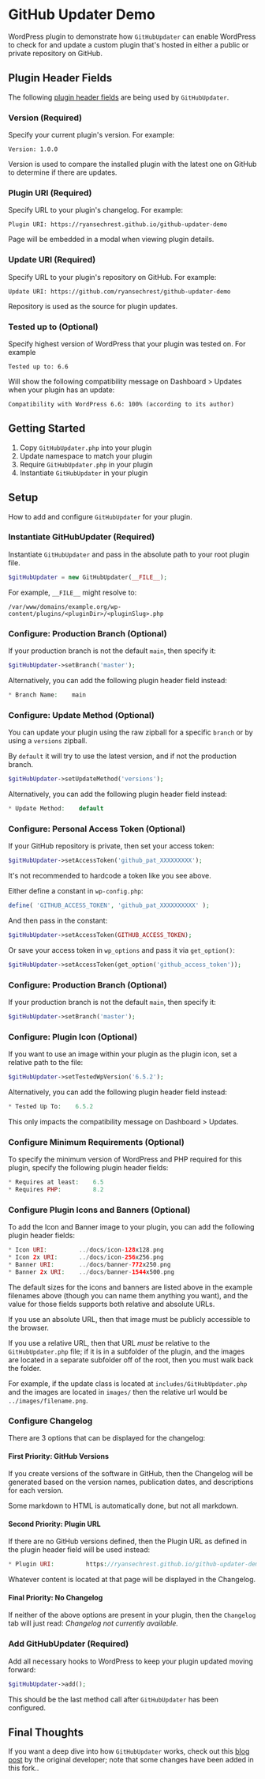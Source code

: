 # GitHub Updater Demo

WordPress plugin to demonstrate how `GitHubUpdater` can enable WordPress to check for and update a custom plugin that's hosted in either a public or private repository on GitHub.

## Plugin Header Fields

The following [plugin header fields](https://developer.wordpress.org/plugins/plugin-basics/header-requirements/) are being used by `GitHubUpdater`.

### Version (Required)

Specify your current plugin's version. For example:

```
Version: 1.0.0
```

Version is used to compare the installed plugin with the latest one on GitHub to determine if there are updates.

### Plugin URI (Required)

Specify URL to your plugin's changelog. For example:

```
Plugin URI: https://ryansechrest.github.io/github-updater-demo
```

Page will be embedded in a modal when viewing plugin details.

### Update URI (Required)

Specify URL to your plugin's repository on GitHub. For example:

```
Update URI: https://github.com/ryansechrest/github-updater-demo
```

Repository is used as the source for plugin updates.

### Tested up to (Optional)

Specify highest version of WordPress that your plugin was tested on. For example

```
Tested up to: 6.6
```

Will show the following compatibility message on Dashboard > Updates when your plugin has an update:

```
Compatibility with WordPress 6.6: 100% (according to its author)
```

## Getting Started

1. Copy `GitHubUpdater.php` into your plugin
2. Update namespace to match your plugin
3. Require `GitHubUpdater.php` in your plugin
4. Instantiate `GitHubUpdater` in your plugin

## Setup

How to add and configure `GitHubUpdater` for your plugin.

### Instantiate GitHubUpdater (Required)

Instantiate `GitHubUpdater` and pass in the absolute path to your root plugin file.

```php
$gitHubUpdater = new GitHubUpdater(__FILE__);
```

For example, `__FILE__` might resolve to:

```
/var/www/domains/example.org/wp-content/plugins/<pluginDir>/<pluginSlug>.php
```

### Configure: Production Branch (Optional)

If your production branch is not the default `main`, then specify it:

```php
$gitHubUpdater->setBranch('master');
```
Alternatively, you can add the following plugin header field instead:

```php
* Branch Name:    main
```

### Configure: Update Method (Optional)

You can update your plugin using the raw zipball for a specific `branch` or by using a `versions` zipball.

By `default` it will try to use the latest version, and if not the production branch.

```php
$gitHubUpdater->setUpdateMethod('versions');
```
Alternatively, you can add the following plugin header field instead:

```php
* Update Method:    default
```

### Configure: Personal Access Token (Optional)

If your GitHub repository is private, then set your access token:

```php
$gitHubUpdater->setAccessToken('github_pat_XXXXXXXXX');
```

It's not recommended to hardcode a token like you see above.

Either define a constant in `wp-config.php`:

```php
define( 'GITHUB_ACCESS_TOKEN', 'github_pat_XXXXXXXXXX' );
```

And then pass in the constant:

```php
$gitHubUpdater->setAccessToken(GITHUB_ACCESS_TOKEN);
```

Or save your access token in `wp_options` and pass it via `get_option()`:

```php
$gitHubUpdater->setAccessToken(get_option('github_access_token'));
```

### Configure: Production Branch (Optional)

If your production branch is not the default `main`, then specify it:

```php
$gitHubUpdater->setBranch('master');
```

### Configure: Plugin Icon (Optional)

If you want to use an image within your plugin as the plugin icon, set a relative path to the file:

```php
$gitHubUpdater->setTestedWpVersion('6.5.2');
```

Alternatively, you can add the following plugin header field instead:

```php
* Tested Up To:    6.5.2
```

This only impacts the compatibility message on Dashboard > Updates.

### Configure Minimum Requirements (Optional)

To specify the minimum version of WordPress and PHP required for this plugin, specify the following plugin header fields:

```php
* Requires at least:    6.5
* Requires PHP:         8.2
```

### Configure Plugin Icons and Banners (Optional)

To add the Icon and Banner image to your plugin, you can add the following plugin header fields:

```php
* Icon URI:         ../docs/icon-128x128.png
* Icon 2x URI:      ../docs/icon-256x256.png
* Banner URI:       ../docs/banner-772x250.png
* Banner 2x URI:    ../docs/banner-1544x500.png
```

The default sizes for the icons and banners are listed above in the example filenames above (though you can name them anything you want), and the value for those fields supports both relative and absolute URLs. 

If you use an absolute URL, then that image must be publicly accessible to the browser. 

If you use a relative URL, then that URL *must* be relative to the `GitHubUpdater.php` file; if it is in a subfolder of the plugin, and the images are located in a separate subfolder off of the root, then you must walk back the folder.

For example, if the update class is located at `includes/GitHubUpdater.php` and the images are located in `images/` then the relative url would be `../images/filename.png`. 

### Configure Changelog

There are 3 options that can be displayed for the changelog:

#### First Priority: GitHub Versions

If you create versions of the software in GitHub, then the Changelog will be generated based on the version names, publication dates, and descriptions for each version. 

Some markdown to HTML is automatically done, but not all markdown.

#### Second Priority: Plugin URL

If there are no GitHub versions defined, then the Plugin URL as defined in the plugin header field will be used instead:
```php
* Plugin URI:         https://ryansechrest.github.io/github-updater-demo
```
Whatever content is located at that page will be displayed in the Changelog.

#### Final Priority: No Changelog

If neither of the above options are present in your plugin, then the `Changelog` tab will just read: _Changelog not currently available._

### Add GitHubUpdater (Required)

Add all necessary hooks to WordPress to keep your plugin updated moving forward:

```php
$gitHubUpdater->add();
```

This should be the last method call after `GitHubUpdater` has been configured.

## Final Thoughts

If you want a deep dive into how `GitHubUpdater` works, check out this [blog post](https://ryansechrest.com/2024/04/how-to-enable-wordpress-to-update-your-custom-plugin-hosted-on-github/) by the original developer; note that some changes have been added in this fork..